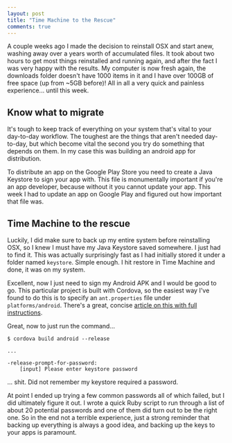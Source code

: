 ```yaml
---
layout: post
title: "Time Machine to the Rescue"
comments: true
---
```


A couple weeks ago I made the decision to reinstall OSX and start anew, washing away over a years worth of accumulated files. It took about two hours to get most things reinstalled and running again, and after the fact I was very happy with the results. My computer is now fresh again, the downloads folder doesn't have 1000 items in it and I have over 100GB of free space (up from ~5GB before)! All in all a very quick and painless experience... until this week.

## Know what to migrate

It's tough to keep track of everything on your system that's vital to your day-to-day workflow. The toughest are the things that aren't needed day-to-day, but which become vital the second you try do something that depends on them. In my case this was building an android app for distribution.

To distribute an app on the Google Play Store you need to create a Java Keystore to sign your app with. This file is monumentally important if you're an app developer, because without it you cannot update your app. This week I had to update an app on Google Play and figured out how important that file was.

## Time Machine to the rescue

Luckily, I did make sure to back up my entire system before reinstalling OSX, so I knew I must have my Java Keystore saved somewhere. I just had to find it. This was actually surprisingly fast as I had initially stored it under a folder named `keystore`. Simple enough. I hit restore in Time Machine and done, it was on my system.

Excellent, now I just need to sign my Android APK and I would be good to go. This particular project is built with Cordova, so the easiest way I've found to do this is to specify an `ant.properties` file under `platforms/android`. There's a great, concise [article on this with full instructions][article].

Great, now to just run the command...

```
$ cordova build android --release

...

-release-prompt-for-password:
    [input] Please enter keystore password
```

... shit. Did not remember my keystore required a password.

At point I ended up trying a few common passwords all of which failed, but I did ultimately figure it out. I wrote a quick Ruby script to run through a list of about 20 potential passwords and one of them did turn out to be the right one. So in the end not a terrible experience, just a strong reminder that backing up everything is always a good idea, and backing up the keys to your apps is paramount.

[article]: http://ilee.co.uk/Sign-Releases-with-Cordova-Android/
